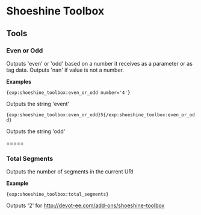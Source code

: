 Shoeshine Toolbox
=================

## Tools

### Even or Odd

Outputs 'even' or 'odd' based on a number it receives as a parameter or as tag data. Outputs 'nan' if value is not a number.

**Examples**

`{exp:shoeshine_toolbox:even_or_odd number='4'}`

Outputs the string 'event'

`{exp:shoeshine_toolbox:even_or_odd}5{/exp:shoeshine_toolbox:even_or_odd}`

Outputs the string 'odd'

=====

### Total Segments

Outputs the number of segments in the current URI

**Example**

`{exp:shoeshine_toolbox:total_segments}`

Outputs '2' for http://devot-ee.com/add-ons/shoeshine-toolbox